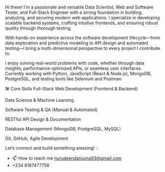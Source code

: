 Hi there! I'm a passionate and versatile Data Scientist, Web and Software Tester, and Full-Stack Engineer with a strong foundation in building, analyzing, and securing modern web applications. I specialize in developing scalable backend systems, crafting intuitive frontends, and ensuring robust quality through thorough testing.

With hands-on experience across the software development lifecycle—from data exploration and predictive modeling to API design and automated testing—I bring a multi-dimensional perspective to every project I contribute to.

I enjoy solving real-world problems with code, whether through data insights, performance-optimized APIs, or seamless user interfaces. Currently working with Python, JavaScript (React & Node.js), MongoDB, PostgreSQL, and testing tools like Selenium and Postman.

🛠️ Core Skills
Full-Stack Web Development (Frontend & Backend)

Data Science & Machine Learning

Software Testing & QA (Manual & Automated)

RESTful API Design & Documentation

Database Management (MongoDB, PostgreSQL, MySQL)

Git, GitHub, Agile Development

Let’s connect and build something amazing! 💡

- 📫 How to reach me nurudeendanjuma93@gmail.com
- +234 8167477758
<!---
DANNURA/DANNURA is a ✨ special ✨ repository because its `README.md` (this file) appears on your GitHub profile.
You can click the Preview link to take a look at your changes.
--->
